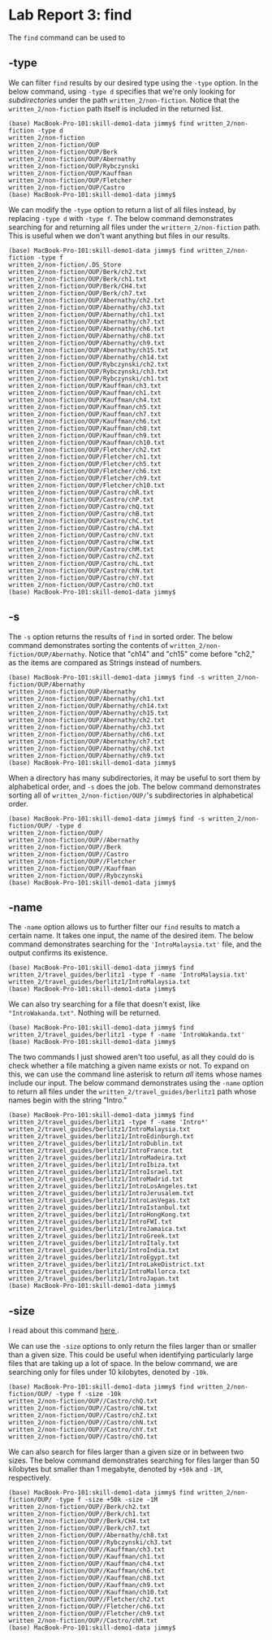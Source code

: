 # Lab Report 3: find
The ```find``` command can be used to

## -type
We can filter ```find``` results by our desired type using the ```-type``` option. In the below command, using ```-type d``` specifies that we're only looking for *subdirectories* under the path ```written_2/non-fiction```. Notice that the ```written_2/non-fiction``` path itself is included in the returned list.
```
(base) MacBook-Pro-101:skill-demo1-data jimmy$ find written_2/non-fiction -type d
written_2/non-fiction
written_2/non-fiction/OUP
written_2/non-fiction/OUP/Berk
written_2/non-fiction/OUP/Abernathy
written_2/non-fiction/OUP/Rybczynski
written_2/non-fiction/OUP/Kauffman
written_2/non-fiction/OUP/Fletcher
written_2/non-fiction/OUP/Castro
(base) MacBook-Pro-101:skill-demo1-data jimmy$ 
```

We can modify the ```-type``` option to return a list of all files instead, by replacing ```-type d``` with ```-type f```. The below command demonstrates searching for and returning all files under the ```writtern_2/non-fiction``` path. This is useful when we don't want anything but files in our results.
```
(base) MacBook-Pro-101:skill-demo1-data jimmy$ find written_2/non-fiction -type f
written_2/non-fiction/.DS_Store
written_2/non-fiction/OUP/Berk/ch2.txt
written_2/non-fiction/OUP/Berk/ch1.txt
written_2/non-fiction/OUP/Berk/CH4.txt
written_2/non-fiction/OUP/Berk/ch7.txt
written_2/non-fiction/OUP/Abernathy/ch2.txt
written_2/non-fiction/OUP/Abernathy/ch3.txt
written_2/non-fiction/OUP/Abernathy/ch1.txt
written_2/non-fiction/OUP/Abernathy/ch7.txt
written_2/non-fiction/OUP/Abernathy/ch6.txt
written_2/non-fiction/OUP/Abernathy/ch8.txt
written_2/non-fiction/OUP/Abernathy/ch9.txt
written_2/non-fiction/OUP/Abernathy/ch15.txt
written_2/non-fiction/OUP/Abernathy/ch14.txt
written_2/non-fiction/OUP/Rybczynski/ch2.txt
written_2/non-fiction/OUP/Rybczynski/ch3.txt
written_2/non-fiction/OUP/Rybczynski/ch1.txt
written_2/non-fiction/OUP/Kauffman/ch3.txt
written_2/non-fiction/OUP/Kauffman/ch1.txt
written_2/non-fiction/OUP/Kauffman/ch4.txt
written_2/non-fiction/OUP/Kauffman/ch5.txt
written_2/non-fiction/OUP/Kauffman/ch7.txt
written_2/non-fiction/OUP/Kauffman/ch6.txt
written_2/non-fiction/OUP/Kauffman/ch8.txt
written_2/non-fiction/OUP/Kauffman/ch9.txt
written_2/non-fiction/OUP/Kauffman/ch10.txt
written_2/non-fiction/OUP/Fletcher/ch2.txt
written_2/non-fiction/OUP/Fletcher/ch1.txt
written_2/non-fiction/OUP/Fletcher/ch5.txt
written_2/non-fiction/OUP/Fletcher/ch6.txt
written_2/non-fiction/OUP/Fletcher/ch9.txt
written_2/non-fiction/OUP/Fletcher/ch10.txt
written_2/non-fiction/OUP/Castro/chR.txt
written_2/non-fiction/OUP/Castro/chP.txt
written_2/non-fiction/OUP/Castro/chQ.txt
written_2/non-fiction/OUP/Castro/chB.txt
written_2/non-fiction/OUP/Castro/chC.txt
written_2/non-fiction/OUP/Castro/chA.txt
written_2/non-fiction/OUP/Castro/chV.txt
written_2/non-fiction/OUP/Castro/chW.txt
written_2/non-fiction/OUP/Castro/chM.txt
written_2/non-fiction/OUP/Castro/chZ.txt
written_2/non-fiction/OUP/Castro/chL.txt
written_2/non-fiction/OUP/Castro/chN.txt
written_2/non-fiction/OUP/Castro/chY.txt
written_2/non-fiction/OUP/Castro/chO.txt
(base) MacBook-Pro-101:skill-demo1-data jimmy$ 
```

## -s
The ```-s``` option returns the results of ```find``` in sorted order. The below command demonstrates sorting the contents of ```written_2/non-fiction/OUP/Abernathy```. Notice that "ch14" and "ch15" come before "ch2," as the items are compared as Strings instead of numbers.
```
(base) MacBook-Pro-101:skill-demo1-data jimmy$ find -s written_2/non-fiction/OUP/Abernathy
written_2/non-fiction/OUP/Abernathy
written_2/non-fiction/OUP/Abernathy/ch1.txt
written_2/non-fiction/OUP/Abernathy/ch14.txt
written_2/non-fiction/OUP/Abernathy/ch15.txt
written_2/non-fiction/OUP/Abernathy/ch2.txt
written_2/non-fiction/OUP/Abernathy/ch3.txt
written_2/non-fiction/OUP/Abernathy/ch6.txt
written_2/non-fiction/OUP/Abernathy/ch7.txt
written_2/non-fiction/OUP/Abernathy/ch8.txt
written_2/non-fiction/OUP/Abernathy/ch9.txt
(base) MacBook-Pro-101:skill-demo1-data jimmy$
```
When a directory has many subdirectories, it may be useful to sort them by alphabetical order, and ```-s``` does the job. The below command demonstrates sorting all of ```written_2/non-fiction/OUP/```'s subdirectories in alphabetical order.
```
(base) MacBook-Pro-101:skill-demo1-data jimmy$ find -s written_2/non-fiction/OUP/ -type d
written_2/non-fiction/OUP/
written_2/non-fiction/OUP//Abernathy
written_2/non-fiction/OUP//Berk
written_2/non-fiction/OUP//Castro
written_2/non-fiction/OUP//Fletcher
written_2/non-fiction/OUP//Kauffman
written_2/non-fiction/OUP//Rybczynski
(base) MacBook-Pro-101:skill-demo1-data jimmy$
````

## -name

The ```-name``` option allows us to further filter our ```find``` results to match a certain name. It takes one input, the name of the desired item. The below command demonstrates searching for the ```'IntroMalaysia.txt'``` file, and the output confirms its existence.
```
(base) MacBook-Pro-101:skill-demo1-data jimmy$ find written_2/travel_guides/berlitz1 -type f -name 'IntroMalaysia.txt'
written_2/travel_guides/berlitz1/IntroMalaysia.txt
(base) MacBook-Pro-101:skill-demo1-data jimmy$ 
```

We can also try searching for a file that doesn't exist, like ```"IntroWakanda.txt"```. Nothing will be returned.
```
(base) MacBook-Pro-101:skill-demo1-data jimmy$ find written_2/travel_guides/berlitz1 -type f -name 'IntroWakanda.txt'
(base) MacBook-Pro-101:skill-demo1-data jimmy$ 
```

The two commands I just showed aren't too useful, as all they could do is check whether a file matching a given name exists or not. To expand on this, we can use the command line asterisk to return *all* items whose names include our input. The below command demonstrates using the ```-name``` option to return all files under the ```written_2/travel_guides/berlitz1``` path whose names begin with the string "Intro."
```
(base) MacBook-Pro-101:skill-demo1-data jimmy$ find written_2/travel_guides/berlitz1 -type f -name 'Intro*'
written_2/travel_guides/berlitz1/IntroMalaysia.txt
written_2/travel_guides/berlitz1/IntroEdinburgh.txt
written_2/travel_guides/berlitz1/IntroDublin.txt
written_2/travel_guides/berlitz1/IntroFrance.txt
written_2/travel_guides/berlitz1/IntroMadeira.txt
written_2/travel_guides/berlitz1/IntroIbiza.txt
written_2/travel_guides/berlitz1/IntroIsrael.txt
written_2/travel_guides/berlitz1/IntroMadrid.txt
written_2/travel_guides/berlitz1/IntroLosAngeles.txt
written_2/travel_guides/berlitz1/IntroJerusalem.txt
written_2/travel_guides/berlitz1/IntroLasVegas.txt
written_2/travel_guides/berlitz1/IntroIstanbul.txt
written_2/travel_guides/berlitz1/IntroHongKong.txt
written_2/travel_guides/berlitz1/IntroFWI.txt
written_2/travel_guides/berlitz1/IntroJamaica.txt
written_2/travel_guides/berlitz1/IntroGreek.txt
written_2/travel_guides/berlitz1/IntroItaly.txt
written_2/travel_guides/berlitz1/IntroIndia.txt
written_2/travel_guides/berlitz1/IntroEgypt.txt
written_2/travel_guides/berlitz1/IntroLakeDistrict.txt
written_2/travel_guides/berlitz1/IntroMallorca.txt
written_2/travel_guides/berlitz1/IntroJapan.txt
(base) MacBook-Pro-101:skill-demo1-data jimmy$ 
```

## -size

I read about this command <a href="https://linuxhostsupport.com/blog/how-to-search-files-on-the-linux-terminal/"> here </a>.

We can use the ```-size``` options to only return the files larger than or smaller than a given size. This could be useful when identifying particularly large files that are taking up a lot of space. In the below command, we are searching only for files under 10 kilobytes, denoted by ```-10k```.
```
(base) MacBook-Pro-101:skill-demo1-data jimmy$ find written_2/non-fiction/OUP/ -type f -size -10k
written_2/non-fiction/OUP//Castro/chQ.txt
written_2/non-fiction/OUP//Castro/chW.txt
written_2/non-fiction/OUP//Castro/chZ.txt
written_2/non-fiction/OUP//Castro/chN.txt
written_2/non-fiction/OUP//Castro/chY.txt
written_2/non-fiction/OUP//Castro/chO.txt
```

We can also search for files larger than a given size or in between two sizes. The below command demonstrates searching for files larger than 50 kilobytes but smaller than 1 megabyte, denoted by ```+50k``` and ```-1M```, respectively.
```
(base) MacBook-Pro-101:skill-demo1-data jimmy$ find written_2/non-fiction/OUP/ -type f -size +50k -size -1M
written_2/non-fiction/OUP//Berk/ch2.txt
written_2/non-fiction/OUP//Berk/ch1.txt
written_2/non-fiction/OUP//Berk/CH4.txt
written_2/non-fiction/OUP//Berk/ch7.txt
written_2/non-fiction/OUP//Abernathy/ch8.txt
written_2/non-fiction/OUP//Rybczynski/ch3.txt
written_2/non-fiction/OUP//Kauffman/ch3.txt
written_2/non-fiction/OUP//Kauffman/ch1.txt
written_2/non-fiction/OUP//Kauffman/ch4.txt
written_2/non-fiction/OUP//Kauffman/ch6.txt
written_2/non-fiction/OUP//Kauffman/ch8.txt
written_2/non-fiction/OUP//Kauffman/ch9.txt
written_2/non-fiction/OUP//Kauffman/ch10.txt
written_2/non-fiction/OUP//Fletcher/ch2.txt
written_2/non-fiction/OUP//Fletcher/ch6.txt
written_2/non-fiction/OUP//Fletcher/ch9.txt
written_2/non-fiction/OUP//Castro/chM.txt
(base) MacBook-Pro-101:skill-demo1-data jimmy$ 
```
